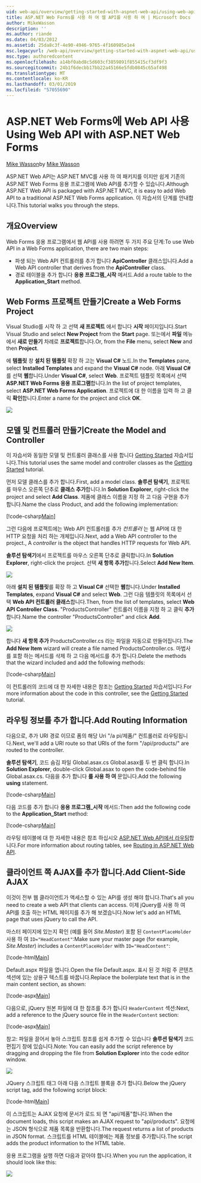 ```yaml
---
uid: web-api/overview/getting-started-with-aspnet-web-api/using-web-api-with-aspnet-web-forms
title: ASP.NET Web Forms를 사용 하 여 웹 API를 사용 하 여 | Microsoft Docs
author: MikeWasson
description: ''
ms.author: riande
ms.date: 04/03/2012
ms.assetid: 25da8c3f-4e90-4946-9765-4f160985e1e4
msc.legacyurl: /web-api/overview/getting-started-with-aspnet-web-api/using-web-api-with-aspnet-web-forms
msc.type: authoredcontent
ms.openlocfilehash: a14bf0abd8c5d603cf3859891f855415cf3df9f3
ms.sourcegitcommit: 24b1f6decbb17bb22a45166e5fdb0845c65af498
ms.translationtype: MT
ms.contentlocale: ko-KR
ms.lasthandoff: 03/01/2019
ms.locfileid: "57055690"
---
```

<a name="using-web-api-with-aspnet-web-forms"></a><span data-ttu-id="547cc-102">ASP.NET Web Forms에 Web API 사용</span><span class="sxs-lookup"><span data-stu-id="547cc-102">Using Web API with ASP.NET Web Forms</span></span>
====================
<span data-ttu-id="547cc-103">[Mike Wasson](https://github.com/MikeWasson)</span><span class="sxs-lookup"><span data-stu-id="547cc-103">by [Mike Wasson](https://github.com/MikeWasson)</span></span>

<span data-ttu-id="547cc-104">ASP.NET Web API는 ASP.NET MVC를 사용 하 여 패키지를 이지만 쉽게 기존의 ASP.NET Web Forms 응용 프로그램에 Web API를 추가할 수 있습니다.</span><span class="sxs-lookup"><span data-stu-id="547cc-104">Although ASP.NET Web API is packaged with ASP.NET MVC, it is easy to add Web API to a traditional ASP.NET Web Forms application.</span></span> <span data-ttu-id="547cc-105">이 자습서의 단계를 안내합니다.</span><span class="sxs-lookup"><span data-stu-id="547cc-105">This tutorial walks you through the steps.</span></span>

## <a name="overview"></a><span data-ttu-id="547cc-106">개요</span><span class="sxs-lookup"><span data-stu-id="547cc-106">Overview</span></span>

<span data-ttu-id="547cc-107">Web Forms 응용 프로그램에서 웹 API를 사용 하려면 두 가지 주요 단계:</span><span class="sxs-lookup"><span data-stu-id="547cc-107">To use Web API in a Web Forms application, there are two main steps:</span></span>

- <span data-ttu-id="547cc-108">파생 되는 Web API 컨트롤러를 추가 합니다 **ApiController** 클래스입니다.</span><span class="sxs-lookup"><span data-stu-id="547cc-108">Add a Web API controller that derives from the **ApiController** class.</span></span>
- <span data-ttu-id="547cc-109">경로 테이블을 추가 합니다 **응용 프로그램\_시작** 메서드.</span><span class="sxs-lookup"><span data-stu-id="547cc-109">Add a route table to the **Application\_Start** method.</span></span>

## <a name="create-a-web-forms-project"></a><span data-ttu-id="547cc-110">Web Forms 프로젝트 만들기</span><span class="sxs-lookup"><span data-stu-id="547cc-110">Create a Web Forms Project</span></span>

<span data-ttu-id="547cc-111">Visual Studio를 시작 하 고 선택 **새 프로젝트** 에서 합니다 **시작** 페이지입니다.</span><span class="sxs-lookup"><span data-stu-id="547cc-111">Start Visual Studio and select **New Project** from the **Start** page.</span></span> <span data-ttu-id="547cc-112">또는에서 **파일** 메뉴에서 **새로 만들기** 차례로 **프로젝트**합니다.</span><span class="sxs-lookup"><span data-stu-id="547cc-112">Or, from the **File** menu, select **New** and then **Project**.</span></span>

<span data-ttu-id="547cc-113">에 **템플릿** 창 **설치 된 템플릿** 확장 하 고는 **Visual C#** 노드.</span><span class="sxs-lookup"><span data-stu-id="547cc-113">In the **Templates** pane, select **Installed Templates** and expand the **Visual C#** node.</span></span> <span data-ttu-id="547cc-114">아래 **Visual C#** 를 선택 **웹**합니다.</span><span class="sxs-lookup"><span data-stu-id="547cc-114">Under **Visual C#**, select **Web**.</span></span> <span data-ttu-id="547cc-115">프로젝트 템플릿 목록에서 선택 **ASP.NET Web Forms 응용 프로그램**합니다.</span><span class="sxs-lookup"><span data-stu-id="547cc-115">In the list of project templates, select **ASP.NET Web Forms Application**.</span></span> <span data-ttu-id="547cc-116">프로젝트에 대 한 이름을 입력 하 고 클릭 **확인**합니다.</span><span class="sxs-lookup"><span data-stu-id="547cc-116">Enter a name for the project and click **OK**.</span></span>

![](using-web-api-with-aspnet-web-forms/_static/image1.png)

## <a name="create-the-model-and-controller"></a><span data-ttu-id="547cc-117">모델 및 컨트롤러 만들기</span><span class="sxs-lookup"><span data-stu-id="547cc-117">Create the Model and Controller</span></span>

<span data-ttu-id="547cc-118">이 자습서와 동일한 모델 및 컨트롤러 클래스를 사용 합니다 [Getting Started](tutorial-your-first-web-api.md) 자습서입니다.</span><span class="sxs-lookup"><span data-stu-id="547cc-118">This tutorial uses the same model and controller classes as the [Getting Started](tutorial-your-first-web-api.md) tutorial.</span></span>

<span data-ttu-id="547cc-119">먼저 모델 클래스를 추가 합니다.</span><span class="sxs-lookup"><span data-stu-id="547cc-119">First, add a model class.</span></span> <span data-ttu-id="547cc-120">**솔루션 탐색기**, 프로젝트를 마우스 오른쪽 단추로 **클래스 추가**합니다.</span><span class="sxs-lookup"><span data-stu-id="547cc-120">In **Solution Explorer**, right-click the project and select **Add Class**.</span></span> <span data-ttu-id="547cc-121">제품에 클래스 이름을 지정 하 고 다음 구현을 추가 합니다.</span><span class="sxs-lookup"><span data-stu-id="547cc-121">Name the class Product, and add the following implementation:</span></span>

[!code-csharp[Main](using-web-api-with-aspnet-web-forms/samples/sample1.cs)]

<span data-ttu-id="547cc-122">그런 다음에 프로젝트에는 Web API 컨트롤러를 추가 *컨트롤러* 는 웹 API에 대 한 HTTP 요청을 처리 하는 개체입니다.</span><span class="sxs-lookup"><span data-stu-id="547cc-122">Next, add a Web API controller to the project., A *controller* is the object that handles HTTP requests for Web API.</span></span>

<span data-ttu-id="547cc-123">**솔루션 탐색기**에서 프로젝트를 마우스 오른쪽 단추로 클릭합니다.</span><span class="sxs-lookup"><span data-stu-id="547cc-123">In **Solution Explorer**, right-click the project.</span></span> <span data-ttu-id="547cc-124">선택 **새 항목 추가**합니다.</span><span class="sxs-lookup"><span data-stu-id="547cc-124">Select **Add New Item**.</span></span>

![](using-web-api-with-aspnet-web-forms/_static/image2.png)

<span data-ttu-id="547cc-125">아래 **설치 된 템플릿**를 확장 하 고 **Visual C#** 선택한 **웹**합니다.</span><span class="sxs-lookup"><span data-stu-id="547cc-125">Under **Installed Templates**, expand **Visual C#** and select **Web**.</span></span> <span data-ttu-id="547cc-126">그런 다음 템플릿의 목록에서 선택 **Web API 컨트롤러 클래스**합니다.</span><span class="sxs-lookup"><span data-stu-id="547cc-126">Then, from the list of templates, select **Web API Controller Class**.</span></span> <span data-ttu-id="547cc-127">"ProductsController" 컨트롤러 이름을 지정 하 고 클릭 **추가**합니다.</span><span class="sxs-lookup"><span data-stu-id="547cc-127">Name the controller "ProductsController" and click **Add**.</span></span>

![](using-web-api-with-aspnet-web-forms/_static/image3.png)

<span data-ttu-id="547cc-128">합니다 **새 항목 추가** ProductsController.cs 라는 파일을 자동으로 만들어집니다.</span><span class="sxs-lookup"><span data-stu-id="547cc-128">The **Add New Item** wizard will create a file named ProductsController.cs.</span></span> <span data-ttu-id="547cc-129">마법사를 포함 하는 메서드를 삭제 하 고 다음 메서드를 추가 합니다.</span><span class="sxs-lookup"><span data-stu-id="547cc-129">Delete the methods that the wizard included and add the following methods:</span></span>

[!code-csharp[Main](using-web-api-with-aspnet-web-forms/samples/sample2.cs)]

<span data-ttu-id="547cc-130">이 컨트롤러의 코드에 대 한 자세한 내용은 참조는 [Getting Started](tutorial-your-first-web-api.md) 자습서입니다.</span><span class="sxs-lookup"><span data-stu-id="547cc-130">For more information about the code in this controller, see the [Getting Started](tutorial-your-first-web-api.md) tutorial.</span></span>

## <a name="add-routing-information"></a><span data-ttu-id="547cc-131">라우팅 정보를 추가 합니다.</span><span class="sxs-lookup"><span data-stu-id="547cc-131">Add Routing Information</span></span>

<span data-ttu-id="547cc-132">다음으로, 추가 URI 경로 이므로 폼의 해당 Uri &quot;/a pi/제품/&quot; 컨트롤러로 라우팅됩니다.</span><span class="sxs-lookup"><span data-stu-id="547cc-132">Next, we'll add a URI route so that URIs of the form &quot;/api/products/&quot; are routed to the controller.</span></span>

<span data-ttu-id="547cc-133">**솔루션 탐색기**, 코드 숨김 파일 Global.asax.cs Global.asax를 두 번 클릭 합니다.</span><span class="sxs-lookup"><span data-stu-id="547cc-133">In **Solution Explorer**, double-click Global.asax to open the code-behind file Global.asax.cs.</span></span> <span data-ttu-id="547cc-134">다음을 추가 합니다 **를 사용 하 여** 문입니다.</span><span class="sxs-lookup"><span data-stu-id="547cc-134">Add the following **using** statement.</span></span>

[!code-csharp[Main](using-web-api-with-aspnet-web-forms/samples/sample3.cs)]

<span data-ttu-id="547cc-135">다음 코드를 추가 합니다 **응용 프로그램\_시작** 메서드:</span><span class="sxs-lookup"><span data-stu-id="547cc-135">Then add the following code to the **Application\_Start** method:</span></span>

[!code-csharp[Main](using-web-api-with-aspnet-web-forms/samples/sample4.cs)]

<span data-ttu-id="547cc-136">라우팅 테이블에 대 한 자세한 내용은 참조 하십시오 [ASP.NET Web API에서 라우팅](../web-api-routing-and-actions/routing-in-aspnet-web-api.md)합니다.</span><span class="sxs-lookup"><span data-stu-id="547cc-136">For more information about routing tables, see [Routing in ASP.NET Web API](../web-api-routing-and-actions/routing-in-aspnet-web-api.md).</span></span>

## <a name="add-client-side-ajax"></a><span data-ttu-id="547cc-137">클라이언트 쪽 AJAX를 추가 합니다.</span><span class="sxs-lookup"><span data-stu-id="547cc-137">Add Client-Side AJAX</span></span>

<span data-ttu-id="547cc-138">이것이 전부 웹 클라이언트가 액세스할 수 있는 API를 생성 해야 합니다.</span><span class="sxs-lookup"><span data-stu-id="547cc-138">That's all you need to create a web API that clients can access.</span></span> <span data-ttu-id="547cc-139">이제 jQuery를 사용 하 여 API를 호출 하는 HTML 페이지를 추가 해 보겠습니다.</span><span class="sxs-lookup"><span data-stu-id="547cc-139">Now let's add an HTML page that uses jQuery to call the API.</span></span>

<span data-ttu-id="547cc-140">마스터 페이지에 있는지 확인 (예를 들어 *Site.Master*) 포함 된 `ContentPlaceHolder` 사용 하 여 `ID="HeadContent"`:</span><span class="sxs-lookup"><span data-stu-id="547cc-140">Make sure your master page (for example, *Site.Master*) includes a `ContentPlaceHolder` with `ID="HeadContent"`:</span></span>

[!code-html[Main](using-web-api-with-aspnet-web-forms/samples/sample8.html)]

<span data-ttu-id="547cc-141">Default.aspx 파일을 엽니다.</span><span class="sxs-lookup"><span data-stu-id="547cc-141">Open the file Default.aspx.</span></span> <span data-ttu-id="547cc-142">표시 된 것 처럼 주 콘텐츠 섹션에 있는 상용구 텍스트를 바꿉니다.</span><span class="sxs-lookup"><span data-stu-id="547cc-142">Replace the boilerplate text that is in the main content section, as shown:</span></span>

[!code-aspx[Main](using-web-api-with-aspnet-web-forms/samples/sample5.aspx)]

<span data-ttu-id="547cc-143">다음으로, jQuery 원본 파일에 대 한 참조를 추가 합니다 `HeaderContent` 섹션:</span><span class="sxs-lookup"><span data-stu-id="547cc-143">Next, add a reference to the jQuery source file in the `HeaderContent` section:</span></span>

[!code-aspx[Main](using-web-api-with-aspnet-web-forms/samples/sample6.aspx?highlight=2)]

<span data-ttu-id="547cc-144">참고: 파일을 끌어서 놓아 스크립트 참조를 쉽게 추가할 수 있습니다 **솔루션 탐색기** 코드 편집기 창에 있습니다.</span><span class="sxs-lookup"><span data-stu-id="547cc-144">Note: You can easily add the script reference by dragging and dropping the file from **Solution Explorer** into the code editor window.</span></span>

![](using-web-api-with-aspnet-web-forms/_static/image4.png)

<span data-ttu-id="547cc-145">JQuery 스크립트 태그 아래 다음 스크립트 블록을 추가 합니다.</span><span class="sxs-lookup"><span data-stu-id="547cc-145">Below the jQuery script tag, add the following script block:</span></span>

[!code-html[Main](using-web-api-with-aspnet-web-forms/samples/sample7.html)]

<span data-ttu-id="547cc-146">이 스크립트는 AJAX 요청에 문서가 로드 되 면 &quot;api/제품&quot;합니다.</span><span class="sxs-lookup"><span data-stu-id="547cc-146">When the document loads, this script makes an AJAX request to &quot;api/products&quot;.</span></span> <span data-ttu-id="547cc-147">요청에는 JSON 형식으로 제품 목록을 반환합니다.</span><span class="sxs-lookup"><span data-stu-id="547cc-147">The request returns a list of products in JSON format.</span></span> <span data-ttu-id="547cc-148">스크립트를 HTML 테이블에는 제품 정보를 추가합니다.</span><span class="sxs-lookup"><span data-stu-id="547cc-148">The script adds the product information to the HTML table.</span></span>

<span data-ttu-id="547cc-149">응용 프로그램을 실행 하면 다음과 같아야 합니다.</span><span class="sxs-lookup"><span data-stu-id="547cc-149">When you run the application, it should look like this:</span></span>

![](using-web-api-with-aspnet-web-forms/_static/image5.png)

